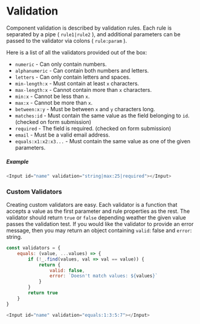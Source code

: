 # Validation

Component validation is described by validation rules. Each rule is separated by a pipe ( `rule1|rule2` ), and additional parameters can be passed to the validator via
colons ( `rule:param` ).

Here is a list of all the validators provided out of the box:
+ `numeric` - Can only contain numbers.
+ `alphanumeric` - Can contain both numbers and letters.
+ `letters` - Can only contain letters and spaces.
+ `min-length:x` - Must contain at least `x` characters.
+ `max-length:x` - Cannot contain more than `x` characters.
+ `min:x` - Cannot be less than `x`.
+ `max:x` - Cannot be more than `x`.
+ `between:x:y` - Must be between `x` and `y` characters long.
+ `matches:id` - Must contain the same value as the field belonging to `id`. (checked on form submission)
+ `required` - The field is required. (checked on form submission)
+ `email` - Must be a valid email address.
+ `equals:x1:x2:x3...` - Must contain the same value as one of the given parameters.

##### Example
```javascript
<Input id="name" validation="string|max:25|required"></Input>
```

### Custom Validators

Creating custom validators are easy. Each validator is a function that accepts a value as the first parameter and rule properties as the rest. The validator should return `true` or `false`
depending weather the given value passes the validation test. If you would like the validator to provide an error message, then you may return an object containing `valid`: false and
`error`: string.

```javascript
const validators = {
    equals: (value, ...values) => {
        if (!_.find(values, val => val == value)) {
            return {
                valid: false,
                error: `Doesn't match values: ${values}`
            }
        }
        return true
    }
}
```

```javascript
<Input id="name" validation="equals:1:3:5:7"></Input>
```